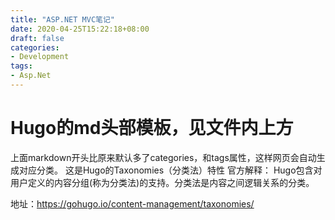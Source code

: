 ```yaml
---
title: "ASP.NET MVC笔记"
date: 2020-04-25T15:22:18+08:00
draft: false
categories:
- Development
tags:
- Asp.Net
---
```


# Hugo的md头部模板，见文件内上方

上面markdown开头比原来默认多了categories，和tags属性，这样网页会自动生成对应分类。
这是Hugo的Taxonomies（分类法）特性
官方解释：
	Hugo包含对用户定义的内容分组(称为分类法)的支持。分类法是内容之间逻辑关系的分类。

地址：https://gohugo.io/content-management/taxonomies/